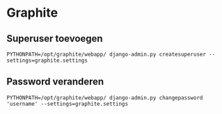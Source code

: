 # Graphite

## Superuser toevoegen

    PYTHONPATH=/opt/graphite/webapp/ django-admin.py createsuperuser --settings=graphite.settings

## Password veranderen

    PYTHONPATH=/opt/graphite/webapp/ django-admin.py changepassword 'username' --settings=graphite.settings

